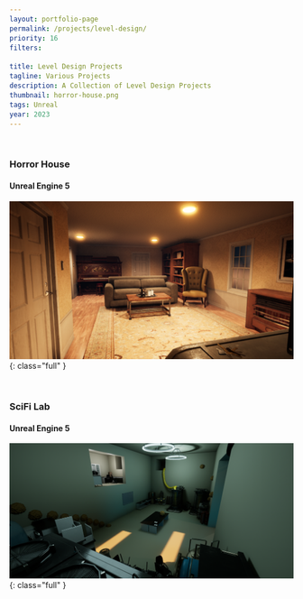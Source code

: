 ```yaml
---
layout: portfolio-page
permalink: /projects/level-design/
priority: 16
filters:

title: Level Design Projects
tagline: Various Projects
description: A Collection of Level Design Projects
thumbnail: horror-house.png
tags: Unreal
year: 2023
---
```


<br>

###  Horror House
#### Unreal Engine 5

![](horror-house.png){: class="full" }

<br>

###  SciFi Lab
#### Unreal Engine 5

![](scifi-lab.png){: class="full" }

